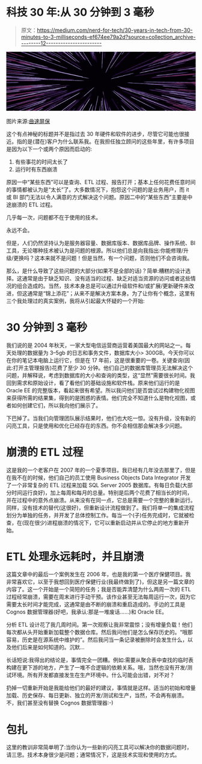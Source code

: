# 科技 30 年:从 30 分钟到 3 毫秒

> 原文：<https://medium.com/nerd-for-tech/30-years-in-tech-from-30-minutes-to-3-milliseconds-ef674ee79a2d?source=collection_archive---------12----------------------->

![](img/a77163d6a486ea5cfde04c4cb53b6727.png)

图片来源:[曲速屏保](https://www.codeproject.com/Articles/31941/Multi-monitor-Warp-Speed-Screen-Saver)

这个有点神秘的标题并不是指过去 30 年硬件和软件的进步，尽管它可能也很接近。指的是(潜在)客户为什么联系我。在我担任独立顾问的这些年里，有许多项目是因为以下一个或两个原因而启动的:

1.  有些事花的时间太长了
2.  运行时有东西崩溃

原因一中“某些东西”可以是查询、ETL 过程、报告打开；基本上任何花费任意时间的事情都被认为是“太长”了。大多数情况下，抱怨这个问题的是业务用户，而 it 或 BI 部门无法以令人满意的方式解决这个问题。原因二中的“某些东西”主要是中途崩溃的 ETL 过程。

几乎每一次，问题都不在于使用的技术。

永远不会。

但是，人们仍然坚持认为是服务器容量、数据库版本、数据库品牌、操作系统、BI 工具，无论哪种技术被认为是问题的根源。所以他们总是向我指出:你能修理/升级/更换<fill in="" tech="" here="">吗？这本来就不是问题！但是当然，有一个问题，否则他们不会咨询我。</fill>

那么，是什么导致了这些问题的大部分(如果不是全部的话)？简单:糟糕的设计选择。这通常是由于缺乏知识、没有适当的过程、缺乏对适当资源的访问或者这些情况的组合造成的。当然，技术本身总是可以通过升级软件和/或扩展/更新硬件来改进，但这通常是“锦上添花”；从来不是解决方案本身。为了让你有个概念，这里有三个我处理过的真实案例，我将从引起最大怀疑的一个开始:

# 30 分钟到 3 毫秒

我们说的是 2004 年秋天，一家大型电信运营商运营着美国最大的网站之一。每天处理的数据量为 3–5gb 的日志和事务文件，数据库大小> 300GB。今天你可以在你的笔记本电脑上运行它，但是在 17 年前，这是很重要的一卷。关键查询(因此:打开主管理报告)花费了至少 30 分钟。他们自己的数据库管理员无法解决这个问题，并解释说，考虑到数据库的大小和查询的类型，这“显然”需要很长时间。我回到需求和原始设计，看了看他们的基础设施和软件栈。原来他们运行的是 Oracle EE 的完整版本，看起来很有希望。所以我问他们是否尝试过构建物化视图来获得所需的结果集，得到的是困惑的表情。他们完全不知道什么是物化视图，或者如何创建它们，所以我向他们展示了。

下巴掉了。当我们向管理团队展示结果时，他们也大吃一惊。没有升级，没有新的闪亮工具，只是使用和优化已经存在的东西。你不会相信那会解决多少问题。

# 崩溃的 ETL 过程

这是我的一个老客户在 2007 年的一个夏季项目。我已经有几年没去那里了，但是在我不在的时候，他们自己的员工使用 Business Objects Data Integrator 开发了一个非常复杂的 ETL 过程来加载 SQL Server 2005 数据库。有每日负载(大部分时间运行良好)，加上每周和每月的总量。特别是后两个花费了相当长的时间，并在过程中的意外点崩溃。从来没有在同一点，它总是需要一个完整的重新运行。同样，没有技术的替代(这很好)，但重新设计流程做到了。我们将单一的集成流程划分为单独的任务，并开发了总体控制工作。每当一个(子)任务完成时，它就被检查，在(现在很少)进程崩溃的情况下，它可以重新启动并从它停止的地方重新开始。

# ETL 处理永远耗时，并且崩溃

这篇文章中的最后一个案例发生在 2006 年，也是我的第一个医疗保健项目。我非常喜欢它，以至于我想回到医疗保健行业(我最终做到了)，但这是另一篇文章的内容了。这一个开始是一个简短的任务；我是否能弄清楚为什么两周一次的 ETL 过程经常崩溃，需要在周末进行手动干预。该作业甚至无法每周运行一次，因为它需要太长时间才能完成，这通常是由不断的崩溃和重启造成的。手边的工具是 Cognos 数据管理器(好吧，我承认:那是一堆废话……)和 Oracle EE。

分析 ETL 设计花了我几周时间。第一次观察让我非常震惊；没有增量负载！他们每次都从头开始重新加载整个数据仓库。然后我问他们是怎么保存历史的。“哦那容易，历史是在源系统中维护的”。然后我问当一条记录被删除时会发生什么，以及他们后来是如何知道的。沉默…

长话短说:我得出的结论是，事情完全一团糟。例如:需要从聚合表中查找的临时表构建在更下游的地方，产生了一堆不合逻辑的依赖关系。哦，当然也没有开发/测试环境。所有开发都直接发生在生产环境中。什么可能会出错，对不对？

扔掉一切重新开始是我能给他们的最好的建议，事情就是这样。适当的初始和增量加载、历史保存、每日更新、独立的开发/测试和生产，当然，不会再有崩溃。不，我们甚至没有替换 Cognos 数据管理器:-)

# 包扎

这里的教训非常简单明了:当你认为一些新的闪亮工具可以解决你的数据问题时，请三思。技术本身很少是问题；通常情况下，这是技术实现和使用的方式。